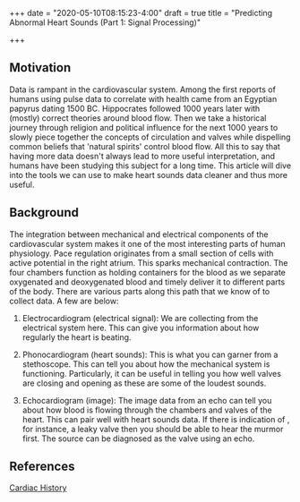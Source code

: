 +++
date = "2020-05-10T08:15:23-4:00"
draft = true
title = "Predicting Abnormal Heart Sounds (Part 1: Signal Processing)"

+++

## Motivation

Data is rampant in the cardiovascular system. Among the first reports of humans using pulse data to correlate with health came from an Egyptian papyrus dating 1500 BC. Hippocrates followed 1000 years later with (mostly) correct theories around blood flow. Then we take a historical journey through religion and political influence for the next 1000 years to slowly piece together the concepts of circulation and valves while dispelling common beliefs that 'natural spirits' control blood flow. All this to say that having more data doesn't always lead to more useful interpretation, and humans have been studying this subject for a long time. This article will dive into the tools we can use to make heart sounds data cleaner and thus more useful. 

## Background

The integration between mechanical and electrical components of the cardiovascular system makes it one of the most interesting parts of human physiology. Pace regulation originates from a small section of cells with active potential in the right atrium. This sparks mechanical contraction. The four chambers function as holding containers for the blood as we separate oxygenated and deoxygenated blood and timely deliver it to different parts of the body. There are various parts along this path that we know of to collect data. A few are below:

1) Electrocardiogram (electrical signal): We are collecting from the electrical system here. This can give you information about how regularly the heart is beating. 

2) Phonocardiogram (heart sounds): This is what you can garner from a stethoscope. This can tell you about how the mechanical system is functioning. Particularly, it can be useful in telling you how well valves are closing and opening as these are some of the loudest sounds.

3) Echocardiogram (image): The image data from an echo can tell you about how blood is flowing through the chambers and valves of the heart. This can pair well with heart sounds data. If there is indication of , for instance, a leaky valve then you should be able to hear the murmor first. The source can be diagnosed as the valve using an echo.

## References

[Cardiac History](http://www.uwomj.com/wp-content/uploads/2013/06/v77n2.22-24.pdf)
